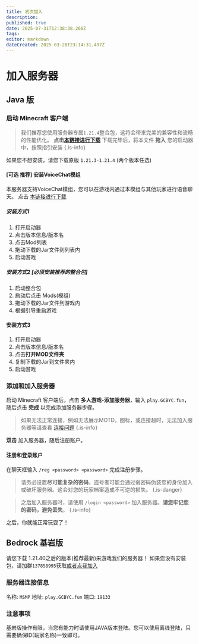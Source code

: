 ```yaml
---
title: 初次加入
description: 
published: true
date: 2025-07-31T12:38:38.268Z
tags: 
editor: markdown
dateCreated: 2025-03-28T23:14:31.497Z
---
```


# 加入服务器
## Java 版
### 启动 Minecraft 客户端
>我们推荐您使用服务器专属`1.21.4`整合包，这将会带来完美的兼容性和流畅的性能优化。
**点击[本链接进行下载](/SMP%20服务器/arcomua_cloth_1.21.4_fabric_250305_milkserver.mrpack)**
下载完毕后，将本文件 **拖入** 您的启动器中，按照指引安装
{.is-info}

如果您不想安装，请您下载原版 `1.21.3-1.21.4` (两个版本任选)
<br>

#### [可选 推荐] 安装VoiceChat模组
本服务器支持VoiceChat模组，您可以在游戏内通过本模组与其他玩家进行语音聊天。
点击 [本链接进行下载](/SMP%20服务器/voicechat-fabric-1.21.4-2.5.28.jar)
##### 安装方式1
1. 打开启动器
2. 点击版本信息/版本名
3. 点击Mod列表
4. 拖动下载的Jar文件到列表内
5. 启动游戏

##### 安装方式2 [必须安装推荐的整合包]
1. 启动整合包
2. 启动后点击 Mods(模组)
3. 拖动下载的Jar文件到游戏内
4. 根据引导重启游戏

#### 安装方式3
1. 打开启动器
2. 点击版本信息/版本名
3. 点击**打开MOD文件夹**
4. 复制下载的Jar到文件夹内
5. 启动游戏

### 添加和加入服务器
启动 Minecraft 客户端后，点击 **多人游戏-添加服务器**，输入 `play.GCBYC.fun`，随后点击 **完成** 以完成添加服务器步骤。

> 如果无法正常连接，例如无法展示MOTD，图标，或连接超时，无法加入服务器等请查看 [连接问题](/SMP服务器/服务器连接/连接问题)
{.is-info}



**双击** 加入服务器，随后注册账户。

#### 注册和登录账户

在聊天框输入 `/reg <password> <password>` 完成注册步骤。
> 请务必设置**尽可能复杂的密码**，盗号者可能会通过弱密码伪装您的身份加入或破坏服务器。这会对您的玩家档案造成不可逆的损失。
{.is-danger}

> 之后加入服务器时，请使用 `/login <password>` 加入服务器。**请您牢记您的密码，避免丢失**。
{.is-info}

之后，你就能正常玩耍了！

## Bedrock 基岩版
请您下载 1.21.40之后的版本(推荐最新)来游戏我们的服务器！
如果您没有安装包，请加群`137858995`获取[或者点我加入](https://qm.qq.com/q/icbX36VXri)

### 服务器连接信息
名称: `MSMP`
地址: `play.GCBYC.fun`
端口: `19133`

### 注意事项
基岩版操作有限，当您有能力时请使用JAVA版本登陆。您可以使用离线登陆，只需要确保ID(玩家名称)一致即可。